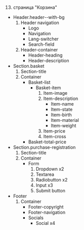 13. страница "Корзина"
  * Header.header--with-bg
    1. Header navigation
        * Logo 
        * Navigation
        * Lang-switcher
        * Search-field
    2. Header-container
        * Header-heading
        * Header-description
  * Section.basket
    1. Section-title
    2. Container
        * Basket-list
            * Basket-item
                1. Item-image
                2. Item-description
                    * Item-name
                    * Item-state
                    * Item-birth
                    * Item-material
                    * Item-weight
                3. Item-price
                4. Item-cross
        * Basket-total-price
  * Section.purchase-registration
    1. Section-title
    2. Container
        * Form
            1. Dropdown x2
            2. Textarea
            3. Radiobutton x2
            4. Input x3
            5. Submit button 
  * Footer
    1. Container
        * Footer-copyright
        * Footer-navigation
        * Socials
            * Social x4
 